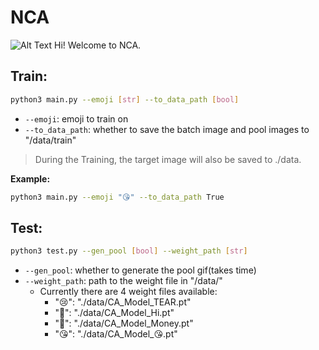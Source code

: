 # NCA
![Alt Text](./SAMPLE/Hi.gif)
Hi! Welcome to NCA. 
## Train:
```bash
python3 main.py --emoji [str] --to_data_path [bool]
```
* `--emoji`: emoji to train on
* `--to_data_path`: whether to save the batch image and pool images to "/data/train"
> During the Training, the target image will also be saved to ./data.
 
**Example:**
```bash
python3 main.py --emoji "😘" --to_data_path True
```

## Test: 
```bash
python3 test.py --gen_pool [bool] --weight_path [str]
```
* `--gen_pool`: whether to generate the pool gif(takes time)
* `--weight_path`: path to the weight file in "/data/"
  * Currently there are 4 weight files available:
    * "😢": "./data/CA_Model_TEAR.pt"
    * "🙋": "./data/CA_Model_Hi.pt"
    * "🤑": "./data/CA_Model_Money.pt"
    * "😘": "./data/CA_Model_😘.pt"


